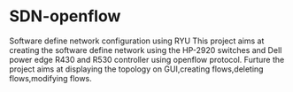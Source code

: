 # SDN-openflow
Software define network configuration using RYU
This project aims at creating the software define network using the HP-2920 switches and Dell power edge R430 and R530 controller using openflow protocol. Furture the project aims at displaying the topology on GUI,creating flows,deleting flows,modifying flows.

